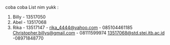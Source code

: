 coba coba
List nim yukk :
1. Billy - 13517050
2. Abel - 13517068
3. Rika - 13517147 - rika_4444@yahoo.com - 085104461185
Christopher.billys@gmail.com - 08111599974
13517068@std.stei.itb.ac.id -08971848770
